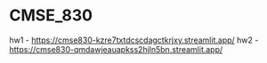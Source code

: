 # CMSE_830

hw1 - https://cmse830-kzre7txtdcscdagctkrjxy.streamlit.app/
hw2 - https://cmse830-qmdawjeauapkss2hjln5bn.streamlit.app/

